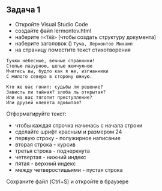 ## Задача 1
- Откройте Visual Studio Code
- создайте файл lermontov.html
- наберите `!<TAB>`
(чтобы создать структуру документа)
- наберите заголовок (<title></title>)
`Туча, Лермонтов Михаил`
- на страницу поместите текст стихотворения
```
Тучки небесные, вечные странники!
Степью лазурною, цепью жемчужною
Мчитесь вы, будто как я же, изгнанники
С милого севера в сторону южную.

Кто же вас гонит: судьбы ли решение?
Зависть ли тайная? злоба ль открытая?
Или на вас тяготит преступление?
Или друзей клевета ядовитая?
```
Отформатируйте текст:  
- чтобы каждая строчка начинась с начала строки
- сделайте шрифт красным и размером 24
- первую строку - полужирное написание
- вторая строка - курсив
- третья строка - подчеркнута
- четвертая - нижний индекс
- пятая - верхний индекс
- между четверостишьями - пустая строка

Сохраните файл (Ctrl+S) и откройте в браузере
